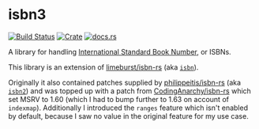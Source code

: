 # isbn3

[![Build Status](https://github.com/assarbad/isbn-rs/workflows/Rust/badge.svg)](https://github.com/assarbad/isbn-rs/)
[![Crate](https://img.shields.io/crates/v/isbn3.svg)](https://crates.io/crates/isbn3)
[![docs.rs](https://docs.rs/isbn3/badge.svg)](https://docs.rs/isbn3)

A library for handling [International Standard Book Number], or ISBNs.

[International Standard Book Number]: https://www.isbn-international.org/

This library is an extension of [limeburst/isbn-rs](https://github.com/limeburst/isbn-rs) (aka [`isbn`](https://crates.io/crates/isbn)).

Originally it also contained patches supplied by [philippeitis/isbn-rs](https://github.com/philippeitis/isbn-rs) (aka [`isbn2`](https://crates.io/crates/isbn2)) and was topped up with a patch from [CodingAnarchy/isbn-rs](https://github.com/CodingAnarchy/isbn-rs) which set MSRV to 1.60 (which I had to bump further to 1.63 on account of `indexmap`). Additionally I introduced the `ranges` feature which isn't enabled by default, because I saw no value in the original feature for my use case.
